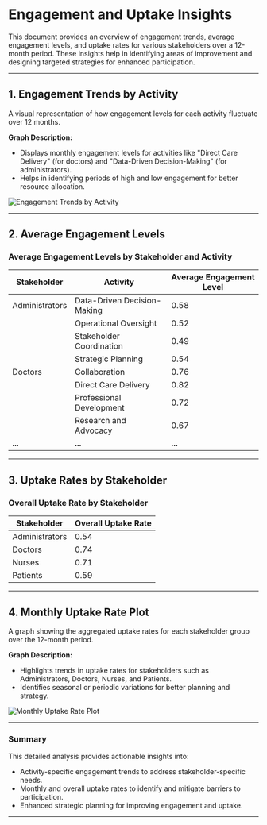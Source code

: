 # Engagement and Uptake Insights

This document provides an overview of engagement trends, average engagement levels, and uptake rates for various stakeholders over a 12-month period. These insights help in identifying areas of improvement and designing targeted strategies for enhanced participation.

---

## 1. Engagement Trends by Activity
A visual representation of how engagement levels for each activity fluctuate over 12 months.

**Graph Description:**  
- Displays monthly engagement levels for activities like "Direct Care Delivery" (for doctors) and "Data-Driven Decision-Making" (for administrators).  
- Helps in identifying periods of high and low engagement for better resource allocation.


![Engagement Trends by Activity](https://drive.google.com/uc?id=109KVc6RpfEXbiYAisPQIXoxx0XvJJWXF)


---

## 2. Average Engagement Levels

### Average Engagement Levels by Stakeholder and Activity

| **Stakeholder**   | **Activity**                       | **Average Engagement Level** |
|--------------------|------------------------------------|------------------------------|
| Administrators     | Data-Driven Decision-Making       | 0.58                         |
|                    | Operational Oversight             | 0.52                         |
|                    | Stakeholder Coordination          | 0.49                         |
|                    | Strategic Planning                | 0.54                         |
| Doctors            | Collaboration                     | 0.76                         |
|                    | Direct Care Delivery              | 0.82                         |
|                    | Professional Development          | 0.72                         |
|                    | Research and Advocacy             | 0.67                         |
| **...**            | **...**                           | **...**                      |

---

## 3. Uptake Rates by Stakeholder

### Overall Uptake Rate by Stakeholder

| **Stakeholder**   | **Overall Uptake Rate** |
|--------------------|-------------------------|
| Administrators     | 0.54                    |
| Doctors            | 0.74                    |
| Nurses             | 0.71                    |
| Patients           | 0.59                    |

---

## 4. Monthly Uptake Rate Plot

A graph showing the aggregated uptake rates for each stakeholder group over the 12-month period.

**Graph Description:**  
- Highlights trends in uptake rates for stakeholders such as Administrators, Doctors, Nurses, and Patients.  
- Identifies seasonal or periodic variations for better planning and strategy.


![Monthly Uptake Rate Plot](https://drive.google.com/uc?id=109gvIClIPaZ1rKuUIj57dfTv5ix_-_kk)

---

### Summary
This detailed analysis provides actionable insights into:
- Activity-specific engagement trends to address stakeholder-specific needs.
- Monthly and overall uptake rates to identify and mitigate barriers to participation.
- Enhanced strategic planning for improving engagement and uptake.

<!--
For further information or to contribute to this analysis, please reach out to the KTH team.
-->

---


